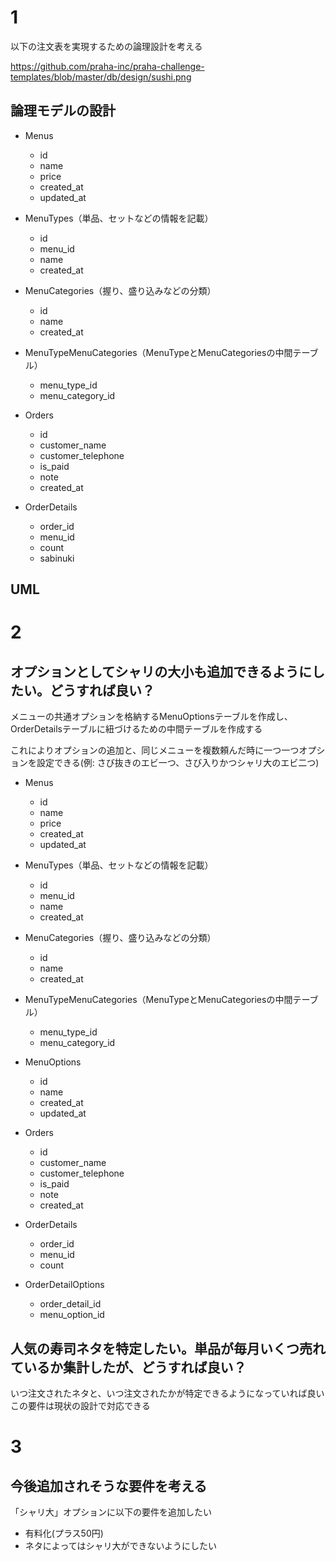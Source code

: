 # 1

以下の注文表を実現するための論理設計を考える

https://github.com/praha-inc/praha-challenge-templates/blob/master/db/design/sushi.png

## 論理モデルの設計

- Menus
  - id
  - name
  - price
  - created_at
  - updated_at

- MenuTypes（単品、セットなどの情報を記載）
  - id
  - menu_id
  - name
  - created_at
    
 - MenuCategories（握り、盛り込みなどの分類）
   - id
   - name
   - created_at

 - MenuTypeMenuCategories（MenuTypeとMenuCategoriesの中間テーブル）
   - menu_type_id
   - menu_category_id

- Orders
  - id
  - customer_name
  - customer_telephone
  - is_paid
  - note
  - created_at

- OrderDetails
  - order_id
  - menu_id
  - count
  - sabinuki

## UML

# 2

## オプションとしてシャリの大小も追加できるようにしたい。どうすれば良い？

メニューの共通オプションを格納するMenuOptionsテーブルを作成し、OrderDetailsテーブルに紐づけるための中間テーブルを作成する

これによりオプションの追加と、同じメニューを複数頼んだ時に一つ一つオプションを設定できる(例: さび抜きのエビ一つ、さび入りかつシャリ大のエビ二つ)

- Menus
  - id
  - name
  - price
  - created_at
  - updated_at

- MenuTypes（単品、セットなどの情報を記載）
  - id
  - menu_id
  - name
  - created_at
    
 - MenuCategories（握り、盛り込みなどの分類）
   - id
   - name
   - created_at

 - MenuTypeMenuCategories（MenuTypeとMenuCategoriesの中間テーブル）
   - menu_type_id
   - menu_category_id

- MenuOptions
  - id
  - name
  - created_at
  - updated_at

- Orders
  - id
  - customer_name
  - customer_telephone
  - is_paid
  - note
  - created_at

- OrderDetails
  - order_id
  - menu_id
  - count

- OrderDetailOptions
  - order_detail_id
  - menu_option_id

## 人気の寿司ネタを特定したい。単品が毎月いくつ売れているか集計したが、どうすれば良い？

いつ注文されたネタと、いつ注文されたかが特定できるようになっていれば良い
この要件は現状の設計で対応できる

# 3

## 今後追加されそうな要件を考える

「シャリ大」オプションに以下の要件を追加したい
- 有料化(プラス50円)
- ネタによってはシャリ大ができないようにしたい
